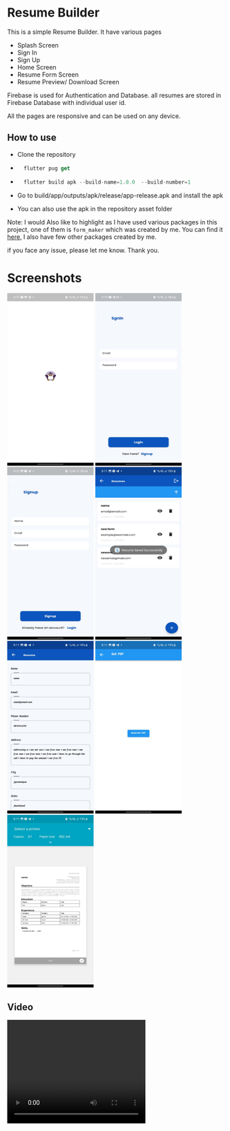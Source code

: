 # Resume Builder

This is a simple Resume Builder. It have various pages

- Splash Screen
- Sign In
- Sign Up
- Home Screen
- Resume Form Screen
- Resume Preview/ Download Screen

Firebase is used for Authentication and Database. all resumes are stored in Firebase Database with individual user id.

All the pages are responsive and can be used on any device.

## How to use

- Clone the repository
- ```dart
    flutter pug get
  ```
- ```dart
    flutter build apk --build-name=1.0.0  --build-number=1
  ```
- Go to build/app/outputs/apk/release/app-release.apk and install the apk

- You can also use the apk in the repository asset folder

Note: I would Also like to highlight as I have used various packages in this project, one of them is `form_maker` which was created by me. You can find it [here](https://pub.dev/packages/form_maker), I also have few other packages created by me.

if you face any issue, please let me know.
Thank you.

# Screenshots

<!-- image -->
<img src="./assets/app_pic/img (3).jpg" width="200" height="400" alt="3" />
<!-- image -->
<img src="./assets/app_pic/img (1).jpg" width="200" height="400" alt="1" />
<!-- image -->
<img src="./assets/app_pic/img (2).jpg" width="200" height="400" alt="2" />
<!-- image -->
<img src="./assets/app_pic/img (4).jpg" width="200" height="400" alt="4" />
<!-- image -->
<img src="./assets/app_pic/img (5).jpg" width="200" height="400" alt="5" />
<!-- image -->
<img src="./assets/app_pic/img (6).jpg" width="200" height="400" alt="6" />
<!-- image -->
<img src="./assets/app_pic/img (7).jpg" width="200" height="400" alt="7" />

## Video

<!-- video -->
<video width="320" height="240" controls>
  <source src="./assets/app_pic/video.mp4" type="video/mp4">

